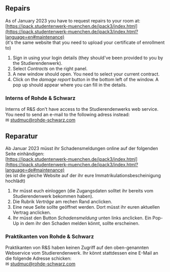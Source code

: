 <!-- English -->
## Repairs
As of January 2023 you have to request repairs to your room at:  
[https://ipack.studentenwerk-muenchen.de/ipack3/index.html](https://ipack.studentenwerk-muenchen.de/ipack3/index.html?language=en#maintenance)  
(it's the same website that you need to upload your certificate of enrollment to)

1. Sign in using your login details (they should've been provided to you by the Studierendenwerk).
2. Select _Contracts_ on the right panel.
3. A new window should open. You need to select your current contract.
4. Click on the _damage report_ button in the bottom left of the window. A pop up should appear where you can fill in the details.

### Interns of Rohde & Schwarz
Interns of R&S don't have access to the Studierendenwerks web service. You need to send an e-mail to the following adress instead:  
✉ [studmuc@rohde-schwarz.com](mailto:studmuc@rohde-schwarz.com)

<!-- Deutsch -->
## Reparatur
Ab Januar 2023 müsst ihr Schadensmeldungen online auf der folgenden Seite einhändigen:  
[https://ipack.studentenwerk-muenchen.de/ipack3/index.html](https://ipack.studentenwerk-muenchen.de/ipack3/index.html?language=de#maintenance)  
(es ist die gleiche Website auf der ihr eure Immatrikulationsbescheinigung hochlädt)

1. Ihr müsst euch einloggen (die Zugangsdaten solltet ihr bereits vom Studierendenwerk bekommen haben).
2. Die Rubrik _Verträge_ am rechen Rand anclicken.
3. Eine neue Seite sollte geöffnet werden. Dort müsst ihr euren aktuellen Vertrag anclicken.
4. Ihr müsst den Button _Schadensmeldung_ unten links anclicken. Ein Pop-Up in dem ihr den Schaden melden könnt, sollte erscheinen.

### Praktikanten von Rohde & Schwarz
Praktikanten von R&S haben keinen Zugriff auf den oben-genannten Webservice vom Studierendenwerk. Ihr könnt stattdessen eine E-Mail an die folgende Adresse schicken:  
✉ [studmuc@rohde-schwarz.com](mailto:studmuc@rohde-schwarz.com)